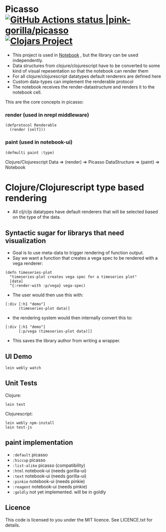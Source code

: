 # Picasso [![GitHub Actions status |pink-gorilla/picasso](https://github.com/pink-gorilla/picasso/workflows/CI/badge.svg)](https://github.com/pink-gorilla/picasso/actions?workflow=CI)[![Clojars Project](https://img.shields.io/clojars/v/org.pinkgorilla/picasso.svg)](https://clojars.org/org.pinkgorilla/picasso)

- This project is used in [Notebook](https://github.com/pink-gorilla/gorilla-notebook) ,
  but the library can be used independently.
- Data structures from clojure/clojurescript have to be converted to some kind
of visual repesentation so that the notebook can render them
- For all clojure/clojurescript datatypes default renderers are defined here
- Custom data-types can implement the renderable protocol 
- The notebook receives the render-datastructure and renders it to the notebook cell.


This are the core concepts in picasso:

###  render (used in nrepl middleware)
```
(defprotocol Renderable
  (render [self]))
```

### paint (used in notebook-ui)
```
(defmulti paint :type)
```



Clojure/Clojurescript Data => (render) => Picasso DataStructure => (paint) => Notebook


# Clojure/Clojurescript type based rendering

- All clj/cljs datatypes have default renderers that will be selected based on 
  the type of the data.

## Syntactic sugar for librarys that need visualization

- Goal is to use meta-data to trigger rendering of function output.
- Say we want a function that creates a vega spec to be rendered with a vega renderer:

```
(defn timeseries-plot 
  "timeseries-plot creates vega spec for a timeseries plot"
  [data] 
  ^{:render-with :p/vega} vega-spec)
```

- The user would then use this with:

```
[:div [:h1 "demo"]
      (timeseries-plot data)]
```

- the rendering system would then internally convert this to:

```
[:div [:h1 "demo"]
      [:p/vega (timeseries-plot data)]]
```

- This saves the library author from writing a wrapper.

## UI Demo

```
lein webly watch
```

## Unit Tests 

Clojure:
```
lein test
```

Clojurescript:
```
lein webly npm-install
lein test-js
```

## paint implementation
- `:default` picasso
- `:hiccup`  picasso
- `:list-alike` picasso (compatibility)
- `:html` notebook-ui (needs gorilla-ui)
- `:text` notebook-ui (needs gorilla-ui)
- `:pinkie` notebook-ui (needs pinkie)
- `:reagent` notebook-ui (needs pinkie)
- `:goldly` not yet implemented. will be in goldly 


## Licence

This code is licensed to you under the MIT licence. See LICENCE.txt for details.
